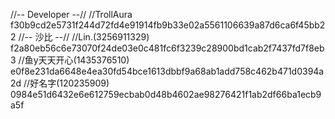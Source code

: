 //-- Developer --//
//TrollAura
f30b9cd2e5731f244d72fd4e91914fb9b33e02a5561106639a87d6ca6f45bb22
//-- 沙比 --//
//Lin.(3256911329)
f2a80eb56c6e73070f24de03e0c481fc6f3239c28900bd1cab2f7437fd7f8eb3
//鱼y天天开心(1435376510)
e0f8e231da6648e4ea30fd54bce1613dbbf9a68ab1add758c462b471d0394a2d
//好名字(120235909)
0984e51d6432e6e612759ecbab0d48b4602ae98276421f1ab2df66ba1ecb9a5f
